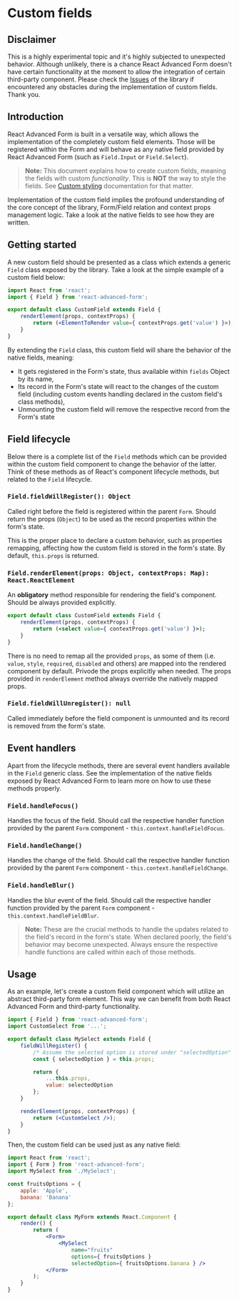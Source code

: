 # Custom fields

## Disclaimer
This is a highly experimental topic and it's highly subjected to unexpected behavior. Although unlikely, there is a chance React Advanced Form doesn't have certain functionality at the moment to allow the integration of certain third-party component. Please check the [Issues](https://github.com/kettanaito/react-advanced-form/issues) of the library if encountered any obstacles during the implementation of custom fields. Thank you.

## Introduction
React Advanced Form is built in a versatile way, which allows the implementation of the completely custom field elements. Those will be registered within the Form and will behave as any native field provided by React Advanced Form (such as `Field.Input` or `Field.Select`).

> **Note:** This document explains how to create custom fields, meaning the fields with custom *functionality*. This is **NOT** the way to style the fields. See [Custom styling](./custom-styling.md) documentation for that matter.

Implementation of the custom field implies the profound understanding of the core concept of the library, Form/Field relation and context props management logic. Take a look at the native fields to see how they are written.

## Getting started
A new custom field should be presented as a class which extends a generic `Field` class exposed by the library. Take a look at the simple example of a custom field below:

```jsx
import React from 'react';
import { Field } from 'react-advanced-form';

export default class CustomField extends Field {
    renderElement(props, contextProps) {
        return (<ElementToRender value={ contextProps.get('value') }>);
    }
}
```

By extending the `Field` class, this custom field will share the behavior of the native fields, meaning:
* It gets registered in the Form's state, thus available within `fields` Object by its name,
* Its record in the Form's state will react to the changes of the custom field (including custom events handling declared in the custom field's class methods),
* Unmounting the custom field will remove the respective record from the Form's state

## Field lifecycle
Below there is a complete list of the `Field` methods which can be provided within the custom field component to change the behavior of the latter. Think of these methods as of React's component lifecycle methods, but related to the `Field` lifecycle.

### `Field.fieldWillRegister(): Object`

Called right before the field is registered within the parent `Form`. Should return the props (`Object`) to be used as the record properties within the form's state. 

This is the proper place to declare a custom behavior, such as properties remapping, affecting how the custom field is stored in the form's state. By default, `this.props` is returned.

### `Field.renderElement(props: Object, contextProps: Map): React.ReactElement`
An **obligatory** method responsible for rendering the field's component. Should be always provided explicitly.
```jsx
export default class CustomField extends Field {
    renderElement(props, contextProps) {
        return (<select value={ contextProps.get('value') }>);
    }
}
```

There is no need to remap all the provided `props`, as some of them (i.e. `value`, `style`, `required`, `disabled` and others) are mapped into the rendered component by default. Privode the props explicitly when needed. The props provided in `renderElement` method always override the natively mapped props. 

### `Field.fieldWillUnregister(): null`
Called immediately before the field component is unmounted and its record is removed from the form's state.

## Event handlers
Apart from the lifecycle methods, there are several event handlers available in the `Field` generic class. See the implementation of the native fields exposed by React Advanced Form to learn more on how to use these methods properly.

### `Field.handleFocus()`
Handles the focus of the field. Should call the respective handler function provided by the parent `Form` component - `this.context.handleFieldFocus`.

### `Field.handleChange()`
Handles the change of the field. Should call the respective handler function provided by the parent `Form` component - `this.context.handleFieldChange`.

### `Field.handleBlur()`
Handles the blur event of the field. Should call the respective handler function provided by the parent `Form` component - `this.context.handleFieldBlur`.

> **Note:** These are the crucial methods to handle the updates related to the field's record in the form's state. When declared poorly, the field's behavior may become unexpected. Always ensure the respective handle functions are called within each of those methods.

## Usage
As an example, let's create a custom field component which will utilize an abstract third-party form element. This way we can benefit from both React Advanced Form and third-party functionality.

```jsx
import { Field } from 'react-advanced-form';
import CustomSelect from '...';

export default class MySelect extends Field {
    fieldWillRegister() {
        /* Assume the selected option is stored under "selectedOption" prop of the third-party component */
        const { selectedOption } = this.props;

        return {
            ...this.props,
            value: selectedOption
        };
    }

    renderElement(props, contextProps) {
        return (<CustomSelect />);
    }
}
```

Then, the custom field can be used just as any native field:
```jsx
import React from 'react';
import { Form } from 'react-advanced-form';
import MySelect from './MySelect';

const fruitsOptions = {
    apple: 'Apple',
    banana: 'Banana'
};

export default class MyForm extends React.Component {
    render() {
        return (
            <Form>
                <MySelect
                    name="fruits"
                    options={ fruitsOptions }
                    selectedOption={ fruitsOptions.banana } />
            </Form>
        );
    }
}
```
